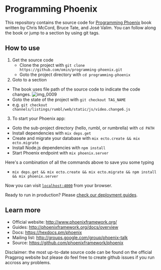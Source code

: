 # Programming Phoenix
This repository contains the source code for [Programming Phoenix](https://pragprog.com/book/phoenix/programming-phoenix) book written by Chris McCord, Bruce Tate, and José Valim. You can follow along the book or jump to a section by using git tags.

## How to use
1. Get the source code
   * Clone the project with `git clone https://github.com/omin/programming-phoenix.git`
   * Goto the project directory with `cd programming-phoenix`
2. Goto to a section
  * The book uses file path of the source code to indicate the code changes.
  ![img_0009](https://cloud.githubusercontent.com/assets/3143154/17651475/869ab072-621c-11e6-87c3-fa7b54d0be75.jpg)
  * Goto the state of the project with `git checkout TAG_NAME`
  * e.g. `git checkout channels/listings/rumbl/web/static/js/video.change6.js`
3. To start your Phoenix app:
  * Goto the sub-project directory (hello, rumbl, or rumbrella) with `cd PATH`
  * Install dependencies with `mix deps.get`
  * Create and migrate your database with `mix ecto.create && mix ecto.migrate`
  * Install Node.js dependencies with `npm install`
  * Start Phoenix endpoint with `mix phoenix.server`
  
  Here's a combination of all the commands above to save you some typing
  * `mix deps.get && mix ecto.create && mix ecto.migrate && npm install && mix phoenix.server`

Now you can visit [`localhost:4000`](http://localhost:4000) from your browser.

Ready to run in production? Please [check our deployment guides](http://www.phoenixframework.org/docs/deployment).

## Learn more

  * Official website: http://www.phoenixframework.org/
  * Guides: http://phoenixframework.org/docs/overview
  * Docs: https://hexdocs.pm/phoenix
  * Mailing list: http://groups.google.com/group/phoenix-talk
  * Source: https://github.com/phoenixframework/phoenix

Disclaimer: the most up-to-date source code can be found on the official Pragprog website but please do feel free to create github issues if you run accross any problems.
